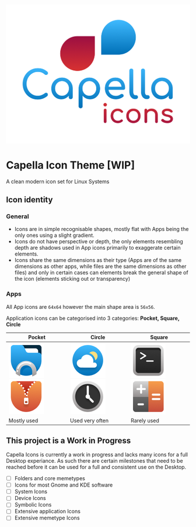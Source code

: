 ![Capella Icons logo](/images/logo.png)

# Capella Icon Theme [WIP] #
A clean modern icon set for Linux Systems

## Icon identity ##
### General ###
- Icons are in simple recognisable shapes, mostly flat with Apps being the only ones using a slight gradient.
- Icons do not have perspective or depth, the only elements resembling depth are shadows used in App icons primarily to exaggerate certain elements.
- Icons share the same dimensions as their type (Apps are of the same dimensions as other apps, while files are the same dimensions as other files)
and only in certain cases can elements break the general shape of the icon (elements sticking out or transparency)

### Apps ###
All App icons are `64x64` however the main shape area is `56x56`.

Application icons can be categorised into 3 categories: **Pocket, Square, Circle**


Pocket | Circle | Square
------------ | ------------- | -------------
![Files icon](/images/examples/files.png)  ![Zipper icon](/images/examples/zipper.png) | ![Weather icon](/images/examples/weather.png)  ![Clock icon](/images/examples/clock.png)| ![Terminal icon](/images/examples/terminal.png) ![Calculator icon](/images/examples/calc.png) 
Mostly used | Used very often | Rarely used



## This project is a Work in Progress ##
Capella Icons is currently a work in progress and lacks many icons for a full Desktop experiance.
As such there are certain milestones that need to be reached before it can be used for a full and 
consistent use on the Desktop.

- [ ] Folders and core memetypes 
- [ ] Icons for most Gnome and KDE software
- [ ] System Icons
- [ ] Device Icons
- [ ] Symbolic Icons
- [ ] Extensive application Icons
- [ ] Extensive memetype Icons
